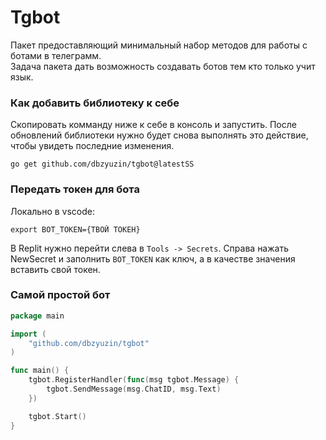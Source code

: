 # Tgbot

Пакет предоставляющий минимальный набор методов для работы с ботами в телеграмм.  
Задача пакета дать возможность создавать ботов тем кто только учит язык.

### Как добавить библиотеку к себе
Скопировать комманду ниже к себе в консоль и запустить. После обновлений библиотеки нужно будет снова выполнять это действие, чтобы увидеть последние изменения.
```shell
go get github.com/dbzyuzin/tgbot@latestSS
```

### Передать токен для бота
Локально в vscode:
```shell
export BOT_TOKEN={ТВОЙ ТОКЕН}
```
В Replit нужно перейти слева в `Tools -> Secrets`. Справа нажать NewSecret и заполнить `BOT_TOKEN` как ключ, а в качестве значения вставить свой токен.

### Самой простой бот
```go
package main

import (
	"github.com/dbzyuzin/tgbot"
)

func main() {
	tgbot.RegisterHandler(func(msg tgbot.Message) {
		tgbot.SendMessage(msg.ChatID, msg.Text)
	})

	tgbot.Start()
}
```
